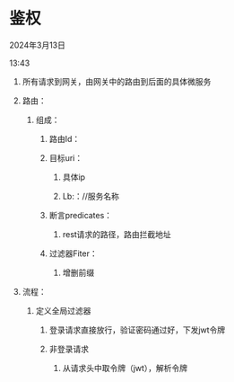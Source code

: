 # 鉴权

2024年3月13日

13:43

1. 所有请求到网关，由网关中的路由到后面的具体微服务

2. 路由：

    1. 组成：

        1. 路由Id：

        2. 目标uri：

            1. 具体ip

            2. Lb:：//服务名称

        3. 断言predicates：

            1. rest请求的路径，路由拦截地址

        4. 过滤器Fiter：

            1. 增删前缀

3. 流程：

    1. 定义全局过滤器

        1. 登录请求直接放行，验证密码通过好，下发jwt令牌

        2. 非登录请求

            1. 从请求头中取令牌（jwt），解析令牌
